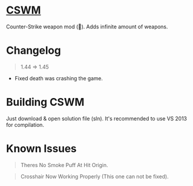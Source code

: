 # [CSWM](https://forums.alliedmods.net/showthread.php?t=308229)

Counter-Strike weapon mod (:gun:). Adds infinite amount of weapons.

# Changelog

> 1.44 => 1.45
- Fixed death was crashing the game.

# Building CSWM

Just download & open solution file (sln). It's recommended to use VS 2013 for compilation.


# Known Issues
> Theres No Smoke Puff At Hit Origin.

> Crosshair Now Working Properly (This one can not be fixed).
